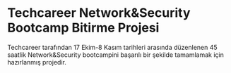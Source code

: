 # Techcareer Network&Security Bootcamp Bitirme Projesi
Techcareer tarafından 17 Ekim-8 Kasım tarihleri arasında düzenlenen 45 saatlik Network&Security bootcampini başarılı bir şekilde tamamlamak için hazırlanmış projedir. 
